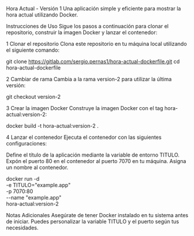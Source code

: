 Hora Actual - Versión 1
Una aplicación simple y eficiente para mostrar la hora actual utilizando Docker. 

Instrucciones de Uso
Sigue los pasos a continuación para clonar el repositorio, construir la imagen Docker y lanzar el contenedor:

1 Clonar el repositorio
Clona este repositorio en tu máquina local utilizando el siguiente comando:

git clone https://gitlab.com/sergio.pernas1/hora-actual-dockerfile.git
cd hora-actual-dockerfile


2 Cambiar de rama
Cambia a la rama version-2 para utilizar la última versión:

git checkout version-2


3 Crear la imagen Docker
Construye la imagen Docker con el tag hora-actual:version-2:

docker build -t hora-actual:version-2 .


4 Lanzar el contenedor
Ejecuta el contenedor con las siguientes configuraciones:

Define el título de la aplicación mediante la variable de entorno TITULO.
Expón el puerto 80 en el contenedor al puerto 7070 en tu máquina.
Asigna un nombre al contenedor.

docker run -d \
-e TITULO="example.app" \
-p 7070:80 \
--name "example.app" \
hora-actual:version-2


 Notas Adicionales
Asegúrate de tener Docker instalado en tu sistema antes de iniciar.
Puedes personalizar la variable TITULO y el puerto según tus necesidades.
